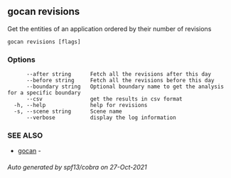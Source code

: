 ## gocan revisions

Get the entities of an application ordered by their number of revisions

```
gocan revisions [flags]
```

### Options

```
      --after string      Fetch all the revisions after this day
      --before string     Fetch all the revisions before this day
      --boundary string   Optional boundary name to get the analysis for a specific boundary
      --csv               get the results in csv format
  -h, --help              help for revisions
  -s, --scene string      Scene name
      --verbose           display the log information
```

### SEE ALSO

* [gocan](gocan.md)	 - 

###### Auto generated by spf13/cobra on 27-Oct-2021
